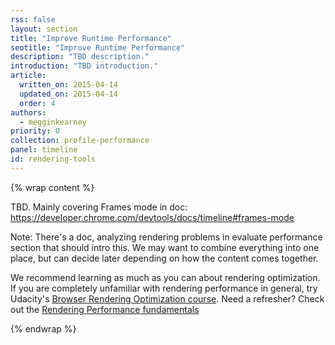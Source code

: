 ```yaml
---
rss: false
layout: section
title: "Improve Runtime Performance"
seotitle: "Improve Runtime Performance"
description: "TBD description."
introduction: "TBD introduction."
article:
  written_on: 2015-04-14
  updated_on: 2015-04-14
  order: 4
authors:
  - megginkearney
priority: 0
collection: profile-performance
panel: timeline
id: rendering-tools
---
```


{% wrap content %}

TBD. Mainly covering Frames mode in doc: https://developer.chrome.com/devtools/docs/timeline#frames-mode

Note: There's a doc, analyzing rendering problems in evaluate performance section that should intro this. We may want to combine everything into one place, but can decide later depending on how the content comes together.

We recommend learning as much as you can about rendering optimization. If you are completely unfamiliar with rendering performance in general, try Udacity's [Browser Rendering Optimization course](https://www.udacity.com/course/browser-rendering-optimization--ud860). Need a refresher? Check out the [Rendering Performance fundamentals](fundamentals/performance/rendering/index)

{% endwrap %}
